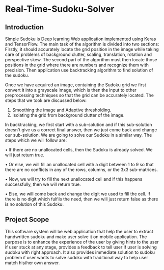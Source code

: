# Real-Time-Sudoku-Solver

## Introduction
Simple Sudoku is Deep learning Web application implemented using Keras and TensorFlow. The main task of the algorithm is divided into two sections: Firstly, it should accurately locate the grid position in the image while taking care of problems of background clutter, scaling, translation, rotation and perspective skew. The second part of the algorithm must then locate those positions in the grid where there are numbers and recognize them with precision. Then application use backtracking algorithm to find solution of the sudoku.


Once we have acquired an image, containing the Sudoku grid we first convert it into a grayscale image, which is then the input to other preprocessing techniques so that the grid can be accurately located. The steps that we took are discussed below:
1) Smoothing the image and Adaptive thresholding.
2) Isolating the grid from background clutter of the image.


In backtracking, we first start with a sub-solution and if this sub-solution doesn't give us a correct final answer, then we just come back and change our sub-solution. We are going to solve our Sudoku in a similar way. The steps which we will follow are:

• If there are no unallocated cells, then the Sudoku is already solved. We will just return true.

• Or else, we will fill an unallocated cell with a digit between 1 to 9 so that there are no conflicts in any of the rows, columns, or the 3x3 sub-matrices.

• Now, we will try to fill the next unallocated cell and if this happens successfully, then we will return true.

• Else, we will come back and change the digit we used to fill the cell. If there is no digit which fulfils the need, then we will just return false as there is no solution of this Sudoku.


## Project Scope
This software system will be web application that help the user to extract handwritten sudoku and make user solve it on mobile application. The purpose is to enhance the experience of the user by giving hints to the user if user stuck at any stage, provides a feedback to tell user if user is solving sudoku with right approach. It also provides immediate solution to sudoku problem if user wants to solve sudoku with traditional way to help user match his/her own answer.
